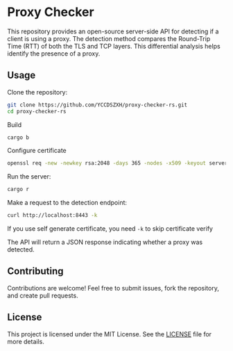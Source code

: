 # Proxy Checker

This repository provides an open-source server-side API for detecting if a client is using a proxy. The detection method compares the Round-Trip Time (RTT) of both the TLS and TCP layers. This differential analysis helps identify the presence of a proxy.

## Usage

Clone the repository:

```bash
git clone https://github.com/YCCDSZXH/proxy-checker-rs.git
cd proxy-checker-rs
```

Build

```bash
cargo b
```

Configure certificate 
```bash
openssl req -new -newkey rsa:2048 -days 365 -nodes -x509 -keyout server.key -out server.crt
```

Run the server:

```bash
cargo r
```

Make a request to the detection endpoint:

```bash
curl http://localhost:8443 -k
```
If you use self generate certificate, you need `-k` to skip certificate verify

The API will return a JSON response indicating whether a proxy was detected.

## Contributing

Contributions are welcome! Feel free to submit issues, fork the repository, and create pull requests.

## License

This project is licensed under the MIT License. See the [LICENSE](LICENSE) file for more details.

